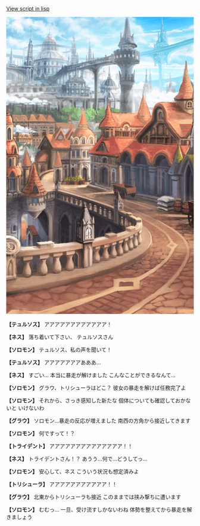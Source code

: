 [View script in lisp](../scripts/210141071.txt)

![town.png](../images/backgrounds/town.png)

**【テュルソス】**
アアアアアアアアアアアア！

**【ネス】**
落ち着いて下さい、
テュルソスさん

**【ソロモン】**
テュルソス、私の声を聞いて！

**【テュルソス】**
アアアアアアアあああ…

**【ネス】**
すごい…
本当に暴走が解けました
こんなことができるなんて…

**【ソロモン】**
グラウ、トリシューラはどこ？
彼女の暴走を解けば任務完了よ

**【ソロモン】**
それから、さっき感知した新たな
個体についても確認しておかないと
いけないわ

**【グラウ】**
ソロモン…暴走の反応が増えました
南西の方角から接近してきます

**【ソロモン】**
何ですって！？

**【トライデント】**
アアアアアアアアアアアアアア！！

**【ネス】**
トライデントさん！？
あうう…何で…どうしてっ…

**【ソロモン】**
安心して、ネス
こういう状況も想定済みよ

**【トリシューラ】**
アアアアアアアアアアア！！

**【グラウ】**
北東からトリシューラも接近
このままでは挟み撃ちに遭います

**【ソロモン】**
むむっ…
一旦、受け流すしかないわね
体勢を整えてから暴走を解きましょう